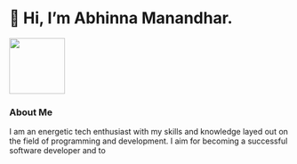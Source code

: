 <p float="left">
    <h1>👋 Hi, I’m Abhinna Manandhar.</h1>
    <img src = "https://media4.giphy.com/media/ASd0Ukj0y3qMM/giphy.gif?cid=ecf05e47ockgixy8c67al85zgzkuuxibnfwlcthfnlaldm3m&rid=giphy.gif&ct=g" style="display{inline-block}"| width=100>
</p>

### About Me
I am an energetic tech enthusiast with my skills and knowledge layed out on the field of
programming and development.
I aim for becoming a successful software developer and to 